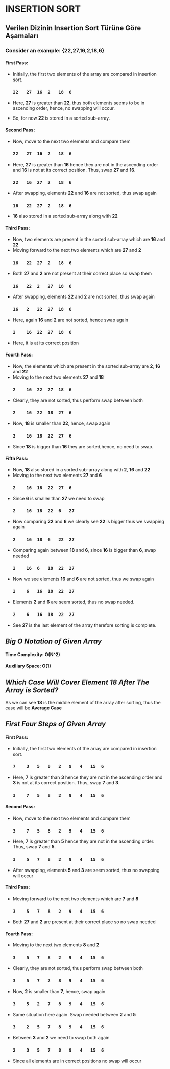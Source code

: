 # **INSERTION SORT**
## Verilen Dizinin Insertion Sort Türüne Göre Aşamaları
### **Consider an example: {22,27,16,2,18,6}**

#### **First Pass:**

- Initially, the first two elements of the array are compared in insertion sort.

	### **`22	27	16	2	18	6`**

- Here, **27** is greater than **22**, thus both elements seems to be in ascending order, hence, no swapping will occur.
- So, for now **22** is stored in a sorted sub-array.

#### **Second Pass:**

- Now, move to the next two elements and compare them

	### **`22	27	16	2	18	6`**
- Here, **27** is greater than **16** hence they are not in the ascending order and **16** is not at its correct position. Thus, swap **27** and **16**.
	### **`22	16	27	2	18	6`**
- After swapping, elements **22** and **16** are not sorted, thus swap again
	### **`16	22	27	2	18	6`**

- **16** also stored in a sorted sub-array along with **22**
 
#### **Third Pass:**

- Now, two elements are present in the sorted sub-array which are **16** and **22**
- Moving forward to the next two elements which are **27** and **2**
	### **`16	22	27	2	18	6`**
- Both **27** and **2** are not present at their correct place so swap them
	### **`16	22	2	27	18	6`**
- After swapping, elements **22** and **2** are not sorted, thus swap again
	### **`16	2	22	27	18	6`**
- Here, again **16** and **2** are not sorted, hence swap again
	### **`2	16	22	27	18	6`**
- Here, it is at its correct position

#### **Fourth Pass:**

- Now, the elements which are present in the sorted sub-array are **2**, **16** and **22**
- Moving to the next two elements **27** and **18**
	### **`2	16	22	27	18	6`**
- Clearly, they are not sorted, thus perform swap between both
	### **`2	16	22	18	27	6`**
- Now, **18** is smaller than **22**, hence, swap again
	### **`2	16	18	22	27	6`**
- Since **18** is bigger than **16** they are sorted,hence, no need to swap. 	
    
#### **Fifth Pass:**

- Now, **18** also stored in a sorted sub-array along with **2**, **16** and **22**
- Moving to the next two elements **27** and **6**
	### **`2	16	18	22	27	6`**
- Since **6** is smaller than **27** we need to swap
	### **`2	16	18	22	6	27`**
- Now comparing **22** and **6** we clearly see **22** is bigger thus we swapping again
	### **`2	16	18	6	22	27`**
- Comparing again between **18** and **6**, since **16** is bigger than **6**, swap needed
	### **`2	16	6	18	22	27`**
- Now we see elements **16** and **6** are not sorted, thus we swap again
	### **`2	6	16	18	22	27`**
- Elements **2** and **6** are seem sorted, thus no swap needed.
	### **`2	6	16	18	22	27`**
- See **27** is the last element of the array therefore sorting is complete.
## *Big O Notation of Given Array* 
#### Time Complexity: **O(N^2)**

#### Auxiliary Space: **O(1)**

## *Which Case Will Cover Element 18 After The Array is Sorted?*

As we can see **18** is the middle element of the array after sorting, thus the case will be **Average Case**

## *First Four Steps of Given Array*

#### **First Pass:**

- Initially, the first two elements of the array are compared in insertion sort.

	### **`7	3	5	8	2	9	4	15	6`**


- Here, **7** is greater than **3** hence they are not in the ascending order and **3** is not at its correct position. Thus, swap **7** and **3**.
	### **`3	7	5	8	2	9	4	15	6`**
   
#### **Second Pass:**

- Now, move to the next two elements and compare them

	### **`3	7	5	8	2	9	4	15	6`**
- Here, **7** is greater than **5** hence they are not in the ascending order. Thus, swap **7** and **5**.
	### **`3	5	7	8	2	9	4	15	6`**
- After swapping, elements **5** and **3** are seem sorted, thus no swapping will occur
 
#### **Third Pass:**

- Moving forward to the next two elements which are **7** and **8**
	### **`3	5	7	8	2	9	4	15	6`**
- Both **27** and **2** are present at their correct place so no swap needed

#### **Fourth Pass:**

- Moving to the next two elements **8** and **2**
	### **`3	5	7	8	2	9	4	15	6`**
- Clearly, they are not sorted, thus perform swap between both
	### **`3	5	7	2	8	9	4	15	6`**
- Now, **2** is smaller than **7**, hence, swap again
	### **`3	5	2	7	8	9	4	15	6`**
- Same situation here again. Swap needed between **2** and **5**
	### **`3	2	5	7	8	9	4	15	6`**
- Between **3** and **2** we need to swap both again
	### **`2	3	5	7	8	9	4	15	6`**
- Since all elements are in correct positions no swap will occur